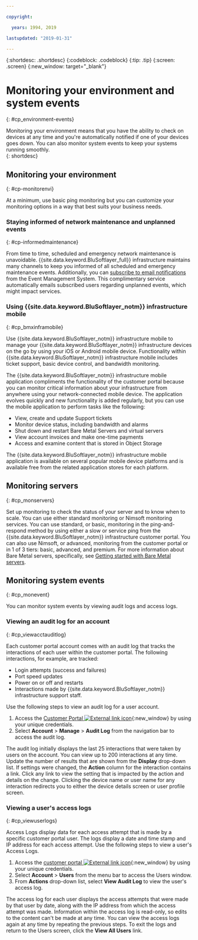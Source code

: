 ```yaml
---

copyright:

  years: 1994, 2019

lastupdated: "2019-01-31"

---
```


{:shortdesc: .shortdesc}
{:codeblock: .codeblock}
{:tip: .tip}
{:screen: .screen}
{:new_window: target="_blank"}


# Monitoring your environment and system events
{: #cp_environment-events}

Monitoring your environment means that you have the ability to check on devices at any time and you're automatically notified if one of your devices goes down. You can also monitor system events to keep your systems running smoothly.  
{: shortdesc}

## Monitoring your environment
{: #cp-monitorenvi}

At a minimum, use basic ping monitoring but you can customize your monitoring options in a way that best suits your business needs.

### Staying informed of network maintenance and unplanned events
{: #cp-informedmaintenance}

From time to time, scheduled and emergency network maintenance is unavoidable. {{site.data.keyword.BluSoftlayer_full}} infrastructure maintains many channels to keep you informed of all scheduled and emergency maintenance events. Additionally, you can [subscribe to email notifications](/docs/customer-portal?topic=customer-portal-cp_bpnotifications#cp_bpnotifications) from the Event Management System. This complimentary service automatically emails subscribed users regarding unplanned events, which might impact services.

### Using {{site.data.keyword.BluSoftlayer_notm}} infrastructure mobile
{: #cp_bmxinframobile}

Use {{site.data.keyword.BluSoftlayer_notm}} infrastructure mobile to manage your {{site.data.keyword.BluSoftlayer_notm}} infrastructure devices on the go by using your iOS or Android mobile device. Functionality within {{site.data.keyword.BluSoftlayer_notm}} infrastructure mobile includes ticket support, basic device control, and bandwidth monitoring.

The {{site.data.keyword.BluSoftlayer_notm}} infrastructure mobile application compliments the functionality of the customer portal because you can monitor critical information about your infrastructure from anywhere using your network-connected mobile device. The application evolves quickly and new functionality is added regularly, but you can use the mobile application to perform tasks like the following:
  * View, create and update Support tickets
  * Monitor device status, including bandwidth and alarms
  * Shut down and restart Bare Metal Servers and virtual servers
  * View account invoices and make one-time payments
  * Access and examine content that is stored in Object Storage

The {{site.data.keyword.BluSoftlayer_notm}} infrastructure mobile application is available on several popular mobile device platforms and is available free from the related application stores for each platform.

## Monitoring servers
{: #cp_monservers}

Set up monitoring to check the status of your server and to know when to scale. You can use either standard monitoring or Nimsoft monitoring services. You can use standard, or basic, monitoring in the ping-and-respond method by using either a slow or service ping from the {{site.data.keyword.BluSoftlayer_notm}} infrastructure customer portal. You can also use Nimsoft, or advanced, monitoring from the customer portal or in 1 of 3 tiers: basic, advanced, and premium. For more information about Bare Metal servers, specifically, see [Getting started with Bare Metal servers](/docs/bare-metal?topic=bare-metal-getting-started#getting-started).

## Monitoring system events
{: #cp_monevent}

You can monitor system events by viewing audit logs and access logs.

### Viewing an audit log for an account
{: #cp_viewacctauditlog}

Each customer portal account comes with an audit log that tracks the interactions of each user within the customer portal. The following interactions, for example, are tracked:
  * Login attempts (success and failures)
  * Port speed updates
  * Power on or off and restarts
  * Interactions made by {{site.data.keyword.BluSoftlayer_notm}} infrastructure support staff.

Use the following steps to view an audit log for a user account.

1. Access the [Customer Portal ![External link icon](../icons/launch-glyph.svg)](https://control.softlayer.com/){:new_window} by using your unique credentials.
2. Select **Account** > **Manage** > **Audit Log** from the navigation bar to access the audit log.

The audit log initially displays the last 25 interactions that were taken by users on the account. You can view up to 200 interactions at any time. Update the number of results that are shown from the **Display** drop-down list. If settings were changed, the **Action** column for the interaction contains a link. Click any link to view the setting that is impacted by the action and details on the change. Clicking the device name or user name for any interaction redirects you to either the device details screen or user profile screen.

### Viewing a user's access logs
{: #cp_viewuserlogs}

Access Logs display data for each access attempt that is made by a specific customer portal user. The logs display a date and time stamp and IP address for each access attempt. Use the following steps to view a user's Access Logs.

1. Access the [customer portal ![External link icon](../icons/launch-glyph.svg)](https://control.softlayer.com/){:new_window} by using your unique credentials.
2. Select **Account** > **Users** from the menu bar to access the Users window.
3. From **Actions** drop-down list, select **View Audit Log** to view the user's access log.

The access log for each user displays the access attempts that were made by that user by date, along with the IP address from which the access attempt was made. Information within the access log is read-only, so edits to the content can't be made at any time. You can view the access logs again at any time by repeating the previous steps. To exit the logs and return to the Users screen, click the **View All Users** link.
